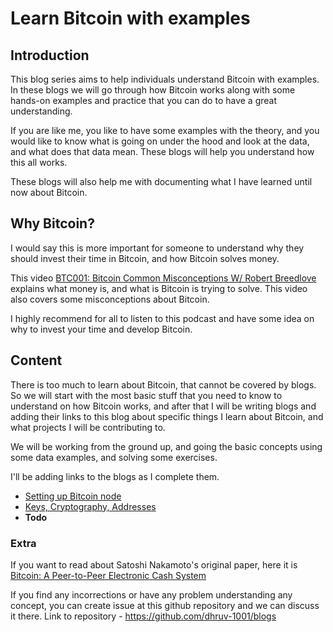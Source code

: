 # Learn Bitcoin with examples

## Introduction
This blog series aims to help individuals understand Bitcoin with examples. In these blogs we will go through how Bitcoin works along with some hands-on examples and practice that you can do to have a great understanding.

If you are like me, you like to have some examples with the theory, and you would like to know what is going on under the hood and look at the data, and what does that data mean. These blogs will help you understand how this all works.

These blogs will also help me with documenting what I have learned until now about Bitcoin.

## Why Bitcoin?
I would say this is more important for someone to understand why they should invest their time in Bitcoin, and how Bitcoin solves money.

This video [BTC001: Bitcoin Common Misconceptions W/ Robert Breedlove](https://www.youtube.com/watch?v=AVpVcOwh2Og) explains what money is, and what is Bitcoin is trying to solve. This video also covers some misconceptions about Bitcoin.

I highly recommend for all to listen to this podcast and have some idea on why to invest your time and develop Bitcoin.

## Content
There is too much to learn about Bitcoin, that cannot be covered by blogs. So we will start with the most basic stuff that you need to know to understand on how Bitcoin works, and after that I will be writing blogs and adding their links to this blog about specific things I learn about Bitcoin, and what projects I will be contributing to.

We will be working from the ground up, and going the basic concepts using some data examples, and solving some exercises.

I'll be adding links to the blogs as I complete them.

 * [Setting up Bitcoin node]()
 * [Keys, Cryptography, Addresses]()
 * **Todo**

### Extra
If you want to read about Satoshi Nakamoto's original paper, here it is [Bitcoin: A Peer-to-Peer Electronic Cash System](https://bitcoin.org/bitcoin.pdf)

If you find any incorrections or have any problem understanding any concept, you can create issue at this github repository and we can discuss it there. Link to repository - https://github.com/dhruv-1001/blogs